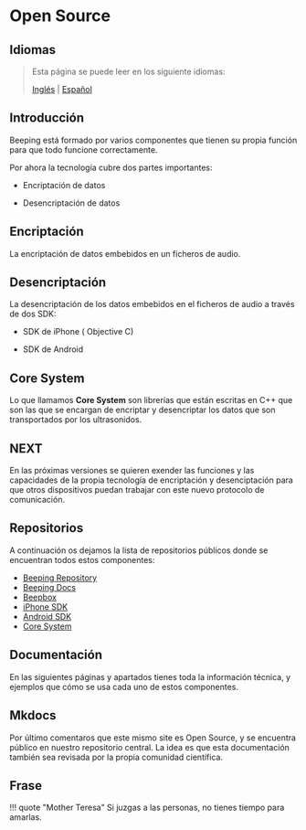# Open Source

## Idiomas

> Esta página se puede leer en los siguiente idiomas:
>  
> [Inglés](https://docs.beeping.io/componets/) | [Español](https://docs-es.beeping.io/componets/)

## Introducción

Beeping está formado por varios componentes que tienen su propia función para que todo funcione correctamente.

Por ahora la tecnología cubre dos partes importantes:

- Encriptación de datos

- Desencriptación de datos

## Encriptación

La encriptación de datos embebidos en un ficheros de audio.

## Desencriptación

La desencriptación de los datos embebidos en el ficheros de audio a través de dos SDK:

- SDK de iPhone ( Objective C)

- SDK de Android

## Core System

Lo que llamamos **Core System** son librerías que están escritas en C++ que son las que se encargan de encriptar y desencriptar los datos que son transportados por los ultrasonidos.

## NEXT

En las próximas versiones se quieren exender las funciones y las capacidades de la propia tecnología de encriptación y desenciptación para que otros dispositivos puedan trabajar con este nuevo protocolo de comunicación.

## Repositorios

A continuación os dejamos la lista de repositorios públicos donde se encuentran todos estos componentes:

* [Beeping Repository](https://github.com/beeping-io)
* [Beeping Docs](https://github.com/beeping-io/beeping-docs)
* [Beepbox](https://github.com/beeping-io/beepbox)
* [iPhone SDK](https://github.com/beeping-io/sdk-iphone-objective-c)
* [Android SDK](https://github.com/beeping-io/sdk-android)
* [Core System](https://github.com/beeping-io/beeping-core)

## Documentación

En las siguientes páginas y apartados tienes toda la información técnica, y ejemplos que cómo se usa cada uno de estos componentes.

## Mkdocs

Por último comentaros que este mismo site es Open Source, y se encuentra público en nuestro repositorio central. La idea es que esta documentación también sea revisada por la propia comunidad científica.

## Frase

!!! quote "Mother Teresa"
    Si juzgas a las personas, no tienes tiempo para amarlas.
